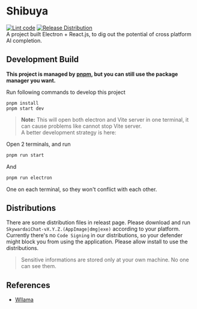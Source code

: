 # Shibuya
[![Lint code](https://github.com/SkywardAI/shibuya/actions/workflows/lint.yml/badge.svg)](https://github.com/SkywardAI/shibuya/actions/workflows/lint.yml) [![Release Distribution](https://github.com/SkywardAI/shibuya/actions/workflows/distribution.yml/badge.svg)](https://github.com/SkywardAI/shibuya/actions/workflows/distribution.yml)  
A project built Electron + React.js, to dig out the potential of cross platform AI completion.

## Development Build
__This project is managed by [pnpm](https://www.npmjs.com/package/pnpm), but you can still use the package manager you want.__

Run following commands to develop this project
```shell
pnpm install
pnpm start dev
```
> **Note:** This will open both electron and Vite server in one terminal, it can cause problems like cannot stop Vite server.  
> A better development strategy is here:

Open 2 terminals, and run 
```sh
pnpm run start
```
And
```sh
pnpm run electron
```
One on each terminal, so they won't conflict with each other.

## Distributions
There are some distribution files in releast page. Please download and run `SkywardaiChat-vX.Y.Z.(AppImage|dmg|exe)` according to your platform.  
Currently there's no `Code Signing` in our distributions, so your defender might block you from using the application. Please allow install to use the distributions.  
  
> Sensitive informations are stored only at your own machine. No one can see them.

## References
* [Wllama](https://github.com/ngxson/wllama)

